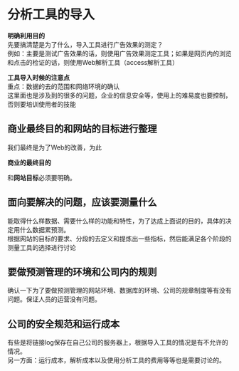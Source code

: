 # 分析工具的导入

<p>

**明确利用目的**
<br>
先要搞清楚是为了什么，导入工具进行广告效果的测定？<br>
例如：主要是测试广告效果的话，则使用广告效果测定工具；如果是网页内的浏览和点击的检证的话，则使用Web解析工具（access解析工具）
</p>

<P>

**工具导入时候的注意点**
<br>
重点：数据的去的范围和网络环境的确认<br>
这里面也是涉及到的很多的问题，企业的信息安全等，使用上的难易度也要控制，否则要培训使用者的技能
</P>

## 商业最终目的和网站的目标进行整理
<p>
我们最终是为了Web的改善，为此

**商业的最终目的**

和**网站目标**必须要明确。
</p>

## 面向要解决的问题，应该要测量什么
<p>
能取得什么样数据、需要什么样的功能和特性，为了达成上面说的目的，具体的决定用什么数据累预测。<br>
根据网站的目标的要求、分段的去定义和提炼出一些指标，然后能满足各个阶段的测量工具的选择进行讨论
</p>

## 要做预测管理的环境和公司内的规则
<p>
确认一下为了要做预测管理的网站环境、数据库的环境、公司的规章制度等有没有问题。保证人员的运营没有问题。
</p>

## 公司的安全规范和运行成本
<p>
有些是将链接log保存在自己公司的服务器上，根据导入工具的情况是有不允许的情况。<br>
另一方面：运行成本，解析成本以及使用分析工具的费用等等也是需要讨论的。

</p>




